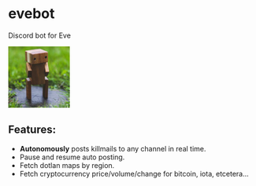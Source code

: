 # evebot
Discord bot for Eve

![logo](https://github.com/admica/evebot/blob/master/images/logo.jpg)

## Features:
* **Autonomously** posts killmails to any channel in real time.
* Pause and resume auto posting.
* Fetch dotlan maps by region.
* Fetch cryptocurrency price/volume/change for bitcoin, iota, etcetera...

